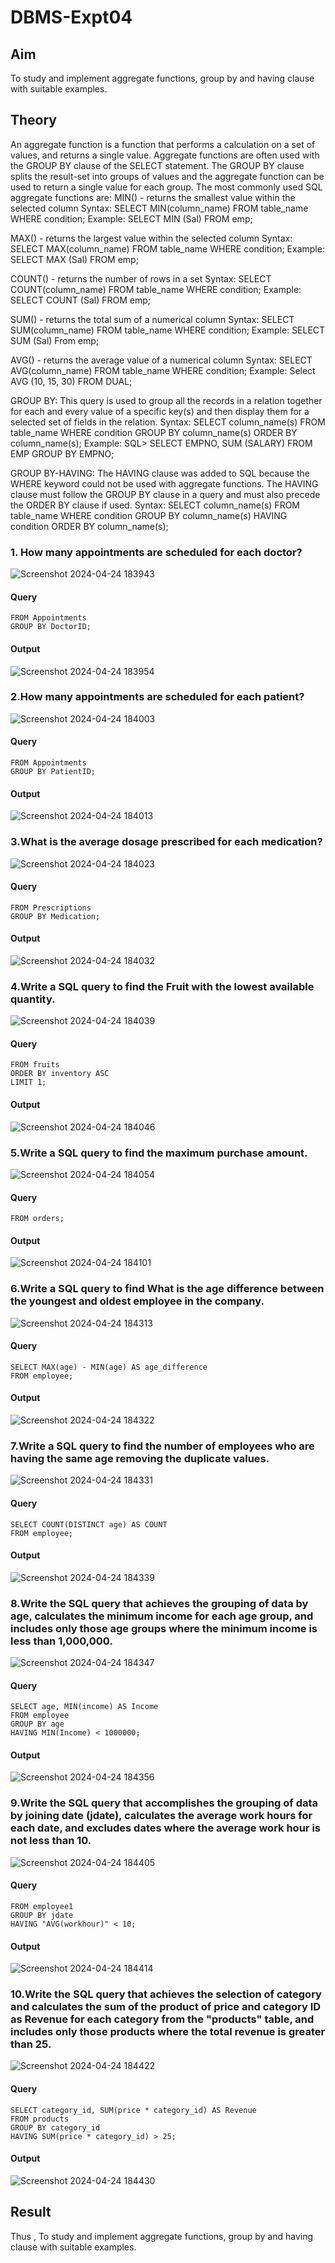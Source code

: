# DBMS-Expt04

## Aim
To study and implement aggregate functions, group by and having clause with suitable examples.

## Theory
An aggregate function is a function that performs a calculation on a set of values, and returns a single value.
Aggregate functions are often used with the GROUP BY clause of the SELECT statement. The GROUP BY clause splits the result-set into groups of values and the aggregate function can be used to return a single value for each group.
The most commonly used SQL aggregate functions are:
MIN() - returns the smallest value within the selected column
Syntax: 
SELECT MIN(column_name)
FROM table_name
WHERE condition;
Example: SELECT MIN (Sal) FROM emp;


MAX() - returns the largest value within the selected column
Syntax: 
SELECT MAX(column_name)
FROM table_name
WHERE condition;
Example: SELECT MAX (Sal) FROM emp;


COUNT() - returns the number of rows in a set
Syntax: 
SELECT COUNT(column_name)
FROM table_name
WHERE condition; 
Example: SELECT COUNT (Sal) FROM emp;


SUM() - returns the total sum of a numerical column
Syntax: 
SELECT SUM(column_name)
FROM table_name
WHERE condition;
Example: SELECT SUM (Sal) From emp;


AVG() - returns the average value of a numerical column
	Syntax: 
	SELECT AVG(column_name)
FROM table_name
WHERE condition;
	Example: Select AVG (10, 15, 30) FROM DUAL; 




GROUP BY: This query is used to group all the records in a relation together for each and every value of a specific key(s) and then display them for a selected set of fields in the relation. 
Syntax: 
SELECT column_name(s)
FROM table_name
WHERE condition
GROUP BY column_name(s)
ORDER BY column_name(s);
Example: SQL> SELECT EMPNO, SUM (SALARY) FROM EMP GROUP BY EMPNO; 


GROUP BY-HAVING: The HAVING clause was added to SQL because the WHERE keyword could not be used with aggregate functions. The HAVING clause must follow the GROUP BY clause in a query and must also precede the ORDER BY clause if used. 
Syntax: 
SELECT column_name(s)
FROM table_name
WHERE condition
GROUP BY column_name(s)
HAVING condition
ORDER BY column_name(s);

### 1. How many appointments are scheduled for each doctor?
![Screenshot 2024-04-24 183943](https://github.com/Harsayazheni/DBMS-Expt04/assets/118708467/b7a06ed3-217f-425b-b86f-34b63e61e60e)

#### Query
```SELECT DoctorID, COUNT(AppointmentID) AS TotalAppointments
FROM Appointments
GROUP BY DoctorID;
```
#### Output
![Screenshot 2024-04-24 183954](https://github.com/Harsayazheni/DBMS-Expt04/assets/118708467/018cfc5d-7b7c-4588-9a6b-051f50cb0501)

### 2.How many appointments are scheduled for each patient?
![Screenshot 2024-04-24 184003](https://github.com/Harsayazheni/DBMS-Expt04/assets/118708467/18fbefba-766d-48cb-8812-f672a4e05c5f)

#### Query
```SELECT PatientID, COUNT(AppointmentID) AS TotalAppointments
FROM Appointments
GROUP BY PatientID;
```
#### Output
![Screenshot 2024-04-24 184013](https://github.com/Harsayazheni/DBMS-Expt04/assets/118708467/8b3e58f3-e9de-4a8c-b35f-5da4a8f678ec)

### 3.What is the average dosage prescribed for each medication?
![Screenshot 2024-04-24 184023](https://github.com/Harsayazheni/DBMS-Expt04/assets/118708467/34882206-aa3f-432c-8055-06acc1ea28a6)

#### Query
```SELECT Medication, AVG(CAST(Dosage AS float)) AS AvgDosage
FROM Prescriptions
GROUP BY Medication;
```
#### Output
![Screenshot 2024-04-24 184032](https://github.com/Harsayazheni/DBMS-Expt04/assets/118708467/5f9cc774-f92e-4886-8c0e-9f3e8ada1443)

### 4.Write a SQL query to find the Fruit with the lowest available quantity.
![Screenshot 2024-04-24 184039](https://github.com/Harsayazheni/DBMS-Expt04/assets/118708467/a8498132-67c1-4fbb-8e19-77b0af13e19d)

#### Query
```SELECT name AS fruit_name, inventory AS lowest_quantity
FROM fruits
ORDER BY inventory ASC
LIMIT 1;
```
#### Output
![Screenshot 2024-04-24 184046](https://github.com/Harsayazheni/DBMS-Expt04/assets/118708467/83508b84-cfdb-40ed-8b84-abbd4912d57d)


### 5.Write a SQL query to find the maximum purchase amount.
![Screenshot 2024-04-24 184054](https://github.com/Harsayazheni/DBMS-Expt04/assets/118708467/d192dc73-dfa9-4db5-a549-0e89a3f44229)

#### Query
```SELECT MAX(purch_amt) AS MAXIMUM
FROM orders;
```
#### Output
![Screenshot 2024-04-24 184101](https://github.com/Harsayazheni/DBMS-Expt04/assets/118708467/bddf2601-9f12-468b-bdaa-11e0fa9def92)

### 6.Write a SQL query to find What is the age difference between the youngest and oldest employee in the company.
![Screenshot 2024-04-24 184313](https://github.com/Harsayazheni/DBMS-Expt04/assets/118708467/f787636c-0172-440e-bb08-fe3b4ee70a7a)

#### Query
```
SELECT MAX(age) - MIN(age) AS age_difference
FROM employee;
```
#### Output
![Screenshot 2024-04-24 184322](https://github.com/Harsayazheni/DBMS-Expt04/assets/118708467/7324f064-ea6c-4b42-9449-817ca579cc31)

### 7.Write a SQL query to find the number of employees who are having the same age removing the duplicate values.
![Screenshot 2024-04-24 184331](https://github.com/Harsayazheni/DBMS-Expt04/assets/118708467/f1c08458-e0c1-46b6-93ca-43c33872cc6c)

#### Query
```
SELECT COUNT(DISTINCT age) AS COUNT
FROM employee;
```
#### Output
![Screenshot 2024-04-24 184339](https://github.com/Harsayazheni/DBMS-Expt04/assets/118708467/fcb4a60f-153c-4bbf-8d12-b2ddd92ff5bb)

### 8.Write the SQL query that achieves the grouping of data by age, calculates the minimum income for each age group, and includes only those age groups where the minimum income is less than 1,000,000.
![Screenshot 2024-04-24 184347](https://github.com/Harsayazheni/DBMS-Expt04/assets/118708467/8cc19a69-c802-4fcc-956c-d51cdc432c06)

#### Query
```
SELECT age, MIN(income) AS Income
FROM employee
GROUP BY age
HAVING MIN(Income) < 1000000;
```
#### Output
![Screenshot 2024-04-24 184356](https://github.com/Harsayazheni/DBMS-Expt04/assets/118708467/aa4f7219-59f2-4df3-a6d1-606b80ef2529)

### 9.Write the SQL query that accomplishes the grouping of data by joining date (jdate), calculates the average work hours for each date, and excludes dates where the average work hour is not less than 10.
![Screenshot 2024-04-24 184405](https://github.com/Harsayazheni/DBMS-Expt04/assets/118708467/830e3c82-a1e6-4d63-bc9d-1197e2fde446)

#### Query
```SELECT jdate, AVG(workhour) AS "AVG(workhour)"
FROM employee1
GROUP BY jdate
HAVING "AVG(workhour)" < 10;
```
#### Output
![Screenshot 2024-04-24 184414](https://github.com/Harsayazheni/DBMS-Expt04/assets/118708467/ece8b6b9-ed23-4003-832c-6a5fa6dbc874)

### 10.Write the SQL query that achieves the selection of category and calculates the sum of the product of price and category ID as Revenue for each category from the "products" table, and includes only those products where the total revenue is greater than 25.
![Screenshot 2024-04-24 184422](https://github.com/Harsayazheni/DBMS-Expt04/assets/118708467/e2ce4463-53f5-44cb-8292-29ef7f01a9e1)

#### Query
```
SELECT category_id, SUM(price * category_id) AS Revenue
FROM products
GROUP BY category_id
HAVING SUM(price * category_id) > 25;
```
#### Output
![Screenshot 2024-04-24 184430](https://github.com/Harsayazheni/DBMS-Expt04/assets/118708467/d90e0f39-0e96-44b6-90b6-abd9c5f720fe)

## Result
Thus , To study and implement aggregate functions, group by and having clause with suitable examples.

